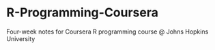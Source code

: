 # R-Programming-Coursera
Four-week notes for Coursera R programming course @ Johns Hopkins University
